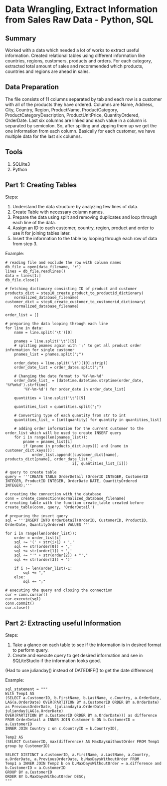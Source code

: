# Data Wrangling, Extract Information from Sales Raw Data - Python, SQL

## Summary
Worked with a data which needed a lot of works to extract useful information. Created relational tables using different information like countries, regions, customers, products and orders.  For each category, extracted total amount of sales and recommended which products, countries and regions are ahead in sales. 

## Data Preparation
The file consists of 11 columns separated by tab and each row is a customer with all of the products they have ordered. Columns are Name, Address, City, Country, Region, ProductName, ProductCategory, ProductCategoryDescription, ProductUnitPrice, QuantityOrdered, OrderDate. Last six columns are linked and each value in a column is separated by semicolon. So, after spliting and zipping them up we get the one information from each column. Basically for each customer, we have multiple data for the last six columns.

## Tools
1. SQLlite3
2. Python

## Part 1: Creating Tables
Steps:
1. Understand the data structure by analyzing few lines of data.
2. Create Table with necessary column names.
3. Prepare the data using split and removing duplicates and loop through each line of the data.
4. Assign an ID to each customer, country, region, product and order to use it for joining tables later.
5. Insert the information to the table by looping through each row of data from step 3.

Example:

    # reading file and exclude the row with column names
    db_file = open(data_filename, 'r')
    lines = db_file.readlines()
    data = lines[1:]
    db_file.close()
    
    # fetching dictionary consisting ID of product and customer
    products_dict = step10_create_product_to_productid_dictionary(
        normalized_database_filename)
    customer_dict = step6_create_customer_to_customerid_dictionary(
        normalized_database_filename)

    order_list = []

    # preparing the data looping through each line
    for line in data:
        name = line.split('\t')[0]
       
        pnames = line.split('\t')[5]
        # spliting pnames again with ';' to get all product order information for single customer
        pnames_list = pnames.split(";")

        order_dates = line.split('\t')[10].strip()
        order_date_list = order_dates.split(";")

        # Changing the date format to '%Y-%m-%d'
        order_date_list_ = [datetime.datetime.strptime(order_date, '%Y%m%d').strftime(
            '%Y-%m-%d') for order_date in order_date_list]

        quantities = line.split('\t')[9]

        quantities_list = quantities.split(";")
        
        # Converting type of each quantity from str to int
        quantities_list_ = [int(quantity) for quantity in quantities_list]

        # adding order information for the current customer to the order_list which will be used to create INSERT query
        for i in range(len(pnames_list)):
            pname = pnames_list[i]
            if (pname in products_dict.keys()) and (name in customer_dict.keys()):
                order_list.append([customer_dict[name], products_dict[pname], order_date_list_[
                                  i], quantities_list_[i]])

    # query to create table
    query = '''CREATE TABLE OrderDetail (OrderID INTEGER, CustomerID INTEGER, ProductID INTEGER, OrderDate DATE, QuantityOrdered INTEGER);'''

    # creating the connection with the database
    conn = create_connection(normalized_database_filename)
    # creating table with the function create_table created before
    create_table(conn, query, 'OrderDetail')

    # preparing the insert query
    sql = '''INSERT INTO OrderDetail(OrderID, CustomerID, ProductID, OrderDate, QuantityOrdered) VALUES '''

    for i in range(len(order_list)):
        order = order_list[i]
        sql += '(' + str(i+1) + ','
        sql += str(order[0]) + ','
        sql += str(order[1]) + ','
        sql += "'" + str(order[2]) + "',"
        sql += str(order[3]) + ')'

        if i != len(order_list)-1:
            sql += ","
        else:
            sql += ";"

    # executing the query and closing the connection
    cur = conn.cursor()
    cur.execute(sql)
    conn.commit()
    cur.close()

## Part 2: Extracting useful Information

Steps:
1. Take a glance on each table to see if the information is in desired format to perform query.
2. Create and execute query to get desired information and see in SQLiteStudio if the information looks good.

(Had to use julianday() instead of DATEDIFF() to get the date difference)

Example:

    sql_statement = """
	With Temp1 AS
	(SELECT a.CustomerID, b.FirstName, b.LastName, c.Country, a.OrderDate, LAG(a.OrderDate) OVER(PARTITION BY a.CustomerID ORDER BY a.OrderDate) as PreviousOrderDate, (julianday(a.OrderDate) - julianday(LAG(a.OrderDate)
	OVER(PARTITION BY a.CustomerID ORDER BY a.OrderDate))) as difference
	FROM OrderDetail a INNER JOIN Customer b ON b.CustomerID = a.CustomerID
	INNER JOIN Country c on c.CountryID = b.CountryID),

	Temp2 AS
	(SELECT CustomerID, max(difference) AS MaxDaysWithoutOrder FROM Temp1
	group by CustomerID)

	SELECT DISTINCT a.CustomerID, a.FirstName, a.LastName, a.Country, a.OrderDate, a.PreviousOrderDate, b.MaxDaysWithoutOrder FROM 
	Temp1 a INNER JOIN Temp2 b on b.MaxDaysWithoutOrder = a.difference and b.CustomerID = a.CustomerID
	GROUP BY a.CustomerID
	ORDER BY b.MaxDaysWithoutOrder DESC;
	"""
